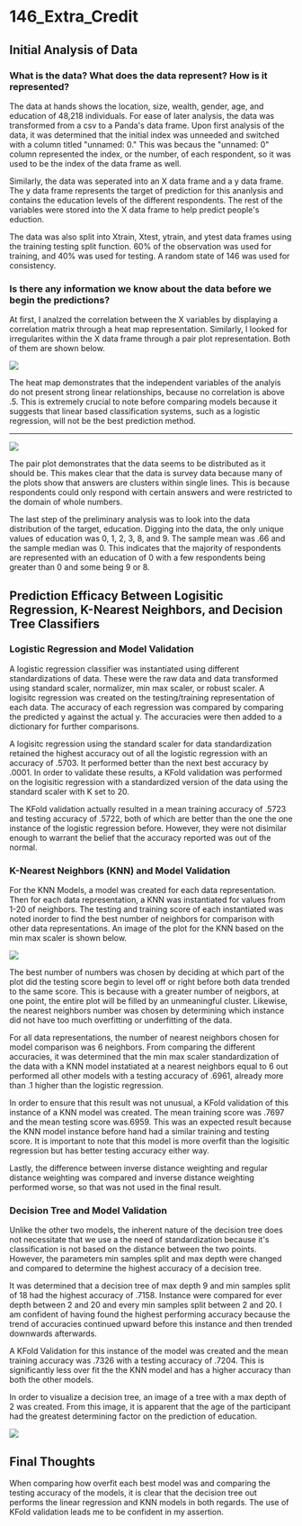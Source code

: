 # 146_Extra_Credit

## Initial Analysis of Data

### What is the data? What does the data represent? How is it represented?

The data at hands shows the location, size, wealth, gender, age, and education of 48,218 individuals. For ease of later analysis, the data was transformed from a csv to a Panda's data frame. Upon first analysis of the data, it was determined that the initial index was unneeded and switched with a column titled "unnamed: 0." This was becaus the "unnamed: 0" column represented the index, or the number, of each respondent, so it was used to be the index of the data frame as well.

Similarly, the data was seperated into an X data frame and a y data frame. The y data frame represents the target of prediction for this ananlysis and contains the education levels of the different respondents. The rest of the variables were stored into the X data frame to help predict people's eduction. 

The data was also split into Xtrain, Xtest, ytrain, and ytest data frames using the training testing split function. 60% of the observation was used for training, and 40% was used for testing. A random state of 146 was used for consistency.

### Is there any information we know about the data before we begin the predictions?

At first, I analzed the correlation between the X variables by displaying a correlation matrix through a heat map representation. Similarly, I looked for irregularites within the X data frame through a pair plot representation. Both of them are shown below.


![](corr_heat.png)

The heat map demonstrates that the independent variables of the analyis do not present strong linear relationships, because no correlation is above .5. This is extremely crucial to note before comparing models because it suggests that linear based classification systems, such as a logistic regression, will not be the best prediction method.
 _________________________________________________________________________________________________________________________________________________________________ 

![](pair_plot.png)

The pair plot demonstrates that the data seems to be distributed as it should be. This makes clear that the data is survey data because many of the plots show that answers are clusters within single lines. This is because respondents could only respond with certain answers and were restricted to the domain of whole numbers. 

The last step of the preliminary analysis was to look into the data distribution of the target, education. Digging into the data, the only unique values of education was 0, 1, 2, 3, 8, and 9. The sample mean was .66 and the sample median was 0. This indicates that the majority of respondents are represented with an education of 0 with a few respondents being greater than 0 and some being 9 or 8. 

## Prediction Efficacy Between Logisitic Regression, K-Nearest Neighbors, and Decision Tree Classifiers

### Logistic Regression and Model Validation

A logistic regression classifier was instantiated using different standardizations of data. These were the raw data and data transformed using standard scaler, normalizer, min max scaler, or robust scaler. A logisitc regression was created on the testing/training representation of each data. The accuracy of each regression was compared by comparing the predicted y against the actual y. The accuracies were then added to a dictionary for further comparisons. 

A logisitc regression using the standard scaler for data standardization retained the highest accuracy out of all the logistic regression with an accuracy of .5703. It performed better than the next best accuracy by .0001. In order to validate these results, a KFold validation was performed on the logisitic regression with a standardized version of the data using the standard scaler with K set to 20. 

The KFold validation actually resulted in a mean training accuracy of .5723 and testing accuracy of .5722, both of which are better than the one the one instance of the logistic regression before. However, they were not disimilar enough to warrant the belief that the accuracy reported was out of the normal.

### K-Nearest Neighbors (KNN) and Model Validation

For the KNN Models, a model was created for each data representation. Then for each data representation, a KNN was instantiated for values from 1-20 of neighbors. The testing and training score of each instantiated was noted inorder to find the best number of neighbors for comparison with other data representations. An image of the plot for the KNN based on the min max scaler is shown below. 

![](KNN_N_Neighbors.png)

The best number of numbers was chosen by deciding at which part of the plot did the testing score begin to level off or right before both data trended to the same score. This is because with a greater number of neigbors, at one point, the entire plot will be filled by an unmeaningful cluster. Likewise, the nearest neighbors number was chosen by determining which instance did not have too much overfitting or underfitting of the data.

For all data representations, the number of nearest neighbors chosen for model comparison was 6 neighbors. From comparing the different accuracies, it was determined that the min max scaler standardization of the data with a KNN model instatiated at a nearest neighbors equal to 6 out performed all other models with a testing accuracy of .6961, already more than .1 higher than the logistic regression. 

In order to ensure that this result was not unusual, a KFold validation of this instance of a KNN model was created. The mean training score was .7697 and the mean testing score was.6959. This was an expected result because the KNN model instance before hand had a similar training and testing score. It is important to note that this model is more overfit than the logisitic regression but has better testing accuracy either way. 

Lastly, the difference between inverse distance weighting and regular distance weighting was compared and inverse distance weighting performed worse, so that was not used in the final result.

### Decision Tree and Model Validation

Unlike the other two models, the inherent nature of the decision tree does not necessitate that we use a the need of standardization because it's classification is not based on the distance between the two points. However, the parameters min samples split and max depth were changed and compared to determine the highest accuracy of a decision tree. 

It was determined that a decision tree of max depth 9 and min samples split of 18 had the highest accuracy of .7158. Instance were compared for ever depth between 2 and 20 and every min samples split between 2 and 20. I am confident of having found the highest performing accuracy because the trend of accuracies continued upward before this instance and then trended downwards afterwards. 

A KFold Validation for this instance of the model was created and the mean training accuracy was .7326 with a testing accuracy of .7204. This is significantly less over fit the the KNN model and has a higher accuracy than both the other models. 

In order to visualize a decision tree, an image of a tree with a max depth of 2 was created. From this image, it is apparent that the age of the participant had the greatest determining factor on the prediction of education.

![](decision_tree.png)

## Final Thoughts
When comparing how overfit each best model was and comparing the testing accuracy of the models, it is clear that the decision tree out performs the linear regression and KNN models in both regards. The use of KFold validation leads me to be confident in my assertion.
